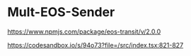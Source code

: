 # Mult-EOS-Sender

https://www.npmjs.com/package/eos-transit/v/2.0.0

https://codesandbox.io/s/94o73?file=/src/index.tsx:821-827
